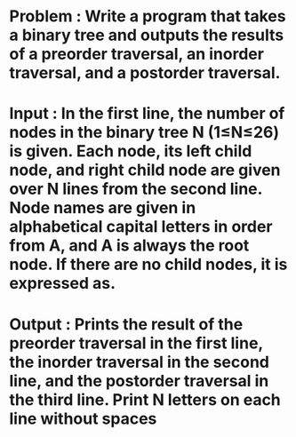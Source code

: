 # Problem : Write a program that takes a binary tree and outputs the results of a preorder traversal, an inorder traversal, and a postorder traversal.

# Input : In the first line, the number of nodes in the binary tree N (1≤N≤26) is given. Each node, its left child node, and right child node are given over N lines from the second line. Node names are given in alphabetical capital letters in order from A, and A is always the root node. If there are no child nodes, it is expressed as.

# Output : Prints the result of the preorder traversal in the first line, the inorder traversal in the second line, and the postorder traversal in the third line. Print N letters on each line without spaces
